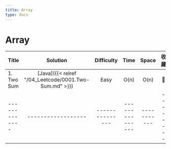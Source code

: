 ```yaml
---
title: Array
type: docs
---
```


# Array

| Title | Solution | Difficulty | Time | Space |收藏| 
| ----- | :--------: | :----------: | :----: | :-----: | :-----: |
|1. Two Sum| [Java]({{< relref "/04_Leetcode/0001.Two-Sum.md" >}})| Easy | O(n)| O(n)|💖|
|-------------|------------------|---------------|---------------|-----------|--------|